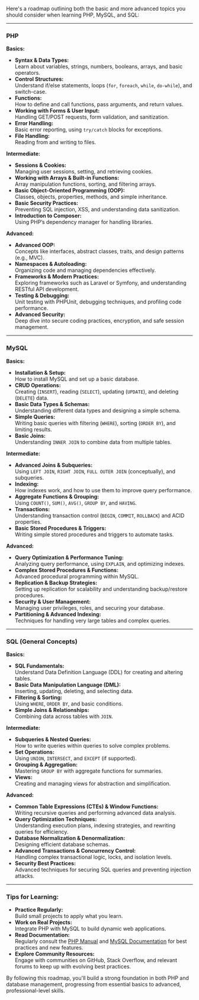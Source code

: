 Here's a roadmap outlining both the basic and more advanced topics you should consider when learning PHP, MySQL, and SQL:

---

### **PHP**

**Basics:**

- **Syntax & Data Types:**  
    Learn about variables, strings, numbers, booleans, arrays, and basic operators.
- **Control Structures:**  
    Understand if/else statements, loops (`for`, `foreach`, `while`, `do-while`), and switch-case.
- **Functions:**  
    How to define and call functions, pass arguments, and return values.
- **Working with Forms & User Input:**  
    Handling GET/POST requests, form validation, and sanitization.
- **Error Handling:**  
    Basic error reporting, using `try/catch` blocks for exceptions.
- **File Handling:**  
    Reading from and writing to files.

**Intermediate:**

- **Sessions & Cookies:**  
    Managing user sessions, setting, and retrieving cookies.
- **Working with Arrays & Built-in Functions:**  
    Array manipulation functions, sorting, and filtering arrays.
- **Basic Object-Oriented Programming (OOP):**  
    Classes, objects, properties, methods, and simple inheritance.
- **Basic Security Practices:**  
    Preventing SQL injection, XSS, and understanding data sanitization.
- **Introduction to Composer:**  
    Using PHP’s dependency manager for handling libraries.

**Advanced:**

- **Advanced OOP:**  
    Concepts like interfaces, abstract classes, traits, and design patterns (e.g., MVC).
- **Namespaces & Autoloading:**  
    Organizing code and managing dependencies effectively.
- **Frameworks & Modern Practices:**  
    Exploring frameworks such as Laravel or Symfony, and understanding RESTful API development.
- **Testing & Debugging:**  
    Unit testing with PHPUnit, debugging techniques, and profiling code performance.
- **Advanced Security:**  
    Deep dive into secure coding practices, encryption, and safe session management.

---

### **MySQL**

**Basics:**

- **Installation & Setup:**  
    How to install MySQL and set up a basic database.
- **CRUD Operations:**  
    Creating (`INSERT`), reading (`SELECT`), updating (`UPDATE`), and deleting (`DELETE`) data.
- **Basic Data Types & Schemas:**  
    Understanding different data types and designing a simple schema.
- **Simple Queries:**  
    Writing basic queries with filtering (`WHERE`), sorting (`ORDER BY`), and limiting results.
- **Basic Joins:**  
    Understanding `INNER JOIN` to combine data from multiple tables.

**Intermediate:**

- **Advanced Joins & Subqueries:**  
    Using `LEFT JOIN`, `RIGHT JOIN`, `FULL OUTER JOIN` (conceptually), and subqueries.
- **Indexing:**  
    How indexes work, and how to use them to improve query performance.
- **Aggregate Functions & Grouping:**  
    Using `COUNT()`, `SUM()`, `AVG()`, `GROUP BY`, and `HAVING`.
- **Transactions:**  
    Understanding transaction control (`BEGIN`, `COMMIT`, `ROLLBACK`) and ACID properties.
- **Basic Stored Procedures & Triggers:**  
    Writing simple stored procedures and triggers to automate tasks.

**Advanced:**

- **Query Optimization & Performance Tuning:**  
    Analyzing query performance, using `EXPLAIN`, and optimizing indexes.
- **Complex Stored Procedures & Functions:**  
    Advanced procedural programming within MySQL.
- **Replication & Backup Strategies:**  
    Setting up replication for scalability and understanding backup/restore procedures.
- **Security & User Management:**  
    Managing user privileges, roles, and securing your database.
- **Partitioning & Advanced Indexing:**  
    Techniques for handling very large tables and complex queries.

---

### **SQL (General Concepts)**

**Basics:**

- **SQL Fundamentals:**  
    Understand Data Definition Language (DDL) for creating and altering tables.
- **Basic Data Manipulation Language (DML):**  
    Inserting, updating, deleting, and selecting data.
- **Filtering & Sorting:**  
    Using `WHERE`, `ORDER BY`, and basic conditions.
- **Simple Joins & Relationships:**  
    Combining data across tables with `JOIN`.

**Intermediate:**

- **Subqueries & Nested Queries:**  
    How to write queries within queries to solve complex problems.
- **Set Operations:**  
    Using `UNION`, `INTERSECT`, and `EXCEPT` (if supported).
- **Grouping & Aggregation:**  
    Mastering `GROUP BY` with aggregate functions for summaries.
- **Views:**  
    Creating and managing views for abstraction and simplification.

**Advanced:**

- **Common Table Expressions (CTEs) & Window Functions:**  
    Writing recursive queries and performing advanced data analysis.
- **Query Optimization Techniques:**  
    Understanding execution plans, indexing strategies, and rewriting queries for efficiency.
- **Database Normalization & Denormalization:**  
    Designing efficient database schemas.
- **Advanced Transactions & Concurrency Control:**  
    Handling complex transactional logic, locks, and isolation levels.
- **Security Best Practices:**  
    Advanced techniques for securing SQL queries and preventing injection attacks.

---

### **Tips for Learning:**

- **Practice Regularly:**  
    Build small projects to apply what you learn.
- **Work on Real Projects:**  
    Integrate PHP with MySQL to build dynamic web applications.
- **Read Documentation:**  
    Regularly consult the [PHP Manual](https://www.php.net/manual/en/) and [MySQL Documentation](https://dev.mysql.com/doc/) for best practices and new features.
- **Explore Community Resources:**  
    Engage with communities on GitHub, Stack Overflow, and relevant forums to keep up with evolving best practices.

By following this roadmap, you'll build a strong foundation in both PHP and database management, progressing from essential basics to advanced, professional-level skills.